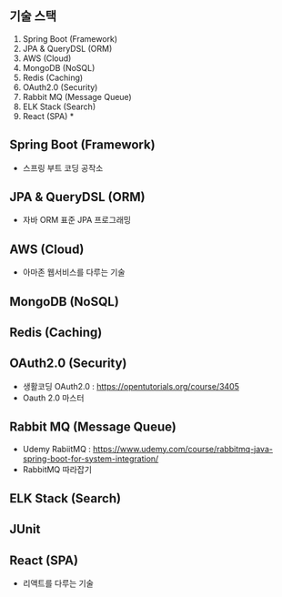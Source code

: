 ## 기술 스택
   1) Spring Boot (Framework)
   2) JPA & QueryDSL (ORM)
   3) AWS (Cloud)
   4) MongoDB (NoSQL) 
   5) Redis (Caching)
   6) OAuth2.0 (Security)
   7) Rabbit MQ (Message Queue)
   8) ELK Stack (Search)
   9) React (SPA) * 

## Spring Boot (Framework)
- 스프링 부트 코딩 공작소

## JPA & QueryDSL (ORM)
- 자바 ORM 표준 JPA 프로그래밍

## AWS (Cloud)
- 아마존 웹서비스를 다루는 기술

## MongoDB (NoSQL)


## Redis (Caching)


## OAuth2.0 (Security)
- 생활코딩 OAuth2.0 : https://opentutorials.org/course/3405
- Oauth 2.0 마스터

## Rabbit MQ (Message Queue)
- Udemy RabiitMQ : https://www.udemy.com/course/rabbitmq-java-spring-boot-for-system-integration/
- RabbitMQ 따라잡기

## ELK Stack (Search)

## JUnit

## React (SPA)
- 리액트를 다루는 기술
